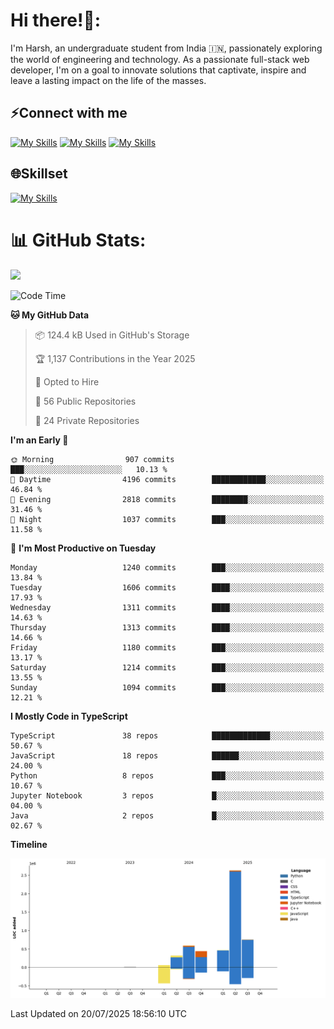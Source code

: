 
# Hi there!👋:
<p> I'm Harsh, an undergraduate student from India 🇮🇳, passionately exploring the world of engineering and technology. As a passionate full-stack web developer, I'm on a goal to innovate solutions that captivate, inspire and leave a lasting impact on the life of the masses. </p>

## ⚡Connect with me

[![My Skills](https://skillicons.dev/icons?i=gmail)](mailto:harshpandey.tech@gmail.com) [![My Skills](https://skillicons.dev/icons?i=linkedin)](https://linkedin.com/in/harsh3dev) [![My Skills](https://skillicons.dev/icons?i=twitter)](https://x.com/harshxai)

## 🌐Skillset
[![My Skills](https://skillicons.dev/icons?i=js,ts,react,nextjs,nodejs,tailwind,mongo,express,postgres,prisma,html,css,docker,aws,cpp,git,vscode,figma)](https://skillicons.dev)


# 📊 GitHub Stats:
![](https://komarev.com/ghpvc/?username=harsh3dev)

<!--START_SECTION:waka-->
![Code Time](http://img.shields.io/badge/Code%20Time-344%20hrs%2017%20mins-blue)

**🐱 My GitHub Data** 

> 📦 124.4 kB Used in GitHub's Storage 
 > 
> 🏆 1,137 Contributions in the Year 2025
 > 
> 💼 Opted to Hire
 > 
> 📜 56 Public Repositories 
 > 
> 🔑 24 Private Repositories 
 > 
**I'm an Early 🐤** 

```text
🌞 Morning                907 commits         ███░░░░░░░░░░░░░░░░░░░░░░   10.13 % 
🌆 Daytime                4196 commits        ████████████░░░░░░░░░░░░░   46.84 % 
🌃 Evening                2818 commits        ████████░░░░░░░░░░░░░░░░░   31.46 % 
🌙 Night                  1037 commits        ███░░░░░░░░░░░░░░░░░░░░░░   11.58 % 
```
📅 **I'm Most Productive on Tuesday** 

```text
Monday                   1240 commits        ███░░░░░░░░░░░░░░░░░░░░░░   13.84 % 
Tuesday                  1606 commits        ████░░░░░░░░░░░░░░░░░░░░░   17.93 % 
Wednesday                1311 commits        ████░░░░░░░░░░░░░░░░░░░░░   14.63 % 
Thursday                 1313 commits        ████░░░░░░░░░░░░░░░░░░░░░   14.66 % 
Friday                   1180 commits        ███░░░░░░░░░░░░░░░░░░░░░░   13.17 % 
Saturday                 1214 commits        ███░░░░░░░░░░░░░░░░░░░░░░   13.55 % 
Sunday                   1094 commits        ███░░░░░░░░░░░░░░░░░░░░░░   12.21 % 
```


**I Mostly Code in TypeScript** 

```text
TypeScript               38 repos            █████████████░░░░░░░░░░░░   50.67 % 
JavaScript               18 repos            ██████░░░░░░░░░░░░░░░░░░░   24.00 % 
Python                   8 repos             ███░░░░░░░░░░░░░░░░░░░░░░   10.67 % 
Jupyter Notebook         3 repos             █░░░░░░░░░░░░░░░░░░░░░░░░   04.00 % 
Java                     2 repos             █░░░░░░░░░░░░░░░░░░░░░░░░   02.67 % 
```



**Timeline**

![Lines of Code chart](https://raw.githubusercontent.com/harsh3dev/harsh3dev/main/assets/bar_graph.png)


 Last Updated on 20/07/2025 18:56:10 UTC
<!--END_SECTION:waka-->

